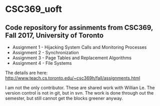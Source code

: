 # CSC369_uoft

## Code repository for assinments from CSC369, Fall 2017, University of Toronto

* Assignment 1 - Hijacking System Calls and Monitoring Processes
* Assignment 2 - Synchronization
* Assignment 3 - Page Tables and Replacement Algorithms
* Assignment 4 - File Systems

The details are here: http://www.teach.cs.toronto.edu/~csc369h/fall/assignments.html

I am not the only contributor. These are shared work with Willian Le.
The version control is not in git, but in svn. The work is done through out the semester, but still cannot get the blocks greener anyway.
